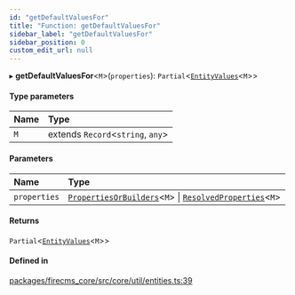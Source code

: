 ```yaml
---
id: "getDefaultValuesFor"
title: "Function: getDefaultValuesFor"
sidebar_label: "getDefaultValuesFor"
sidebar_position: 0
custom_edit_url: null
---
```


▸ **getDefaultValuesFor**\<`M`\>(`properties`): `Partial`\<[`EntityValues`](../types/EntityValues.md)\<`M`\>\>

#### Type parameters

| Name | Type |
| :------ | :------ |
| `M` | extends `Record`\<`string`, `any`\> |

#### Parameters

| Name | Type |
| :------ | :------ |
| `properties` | [`PropertiesOrBuilders`](../types/PropertiesOrBuilders.md)\<`M`\> \| [`ResolvedProperties`](../types/ResolvedProperties.md)\<`M`\> |

#### Returns

`Partial`\<[`EntityValues`](../types/EntityValues.md)\<`M`\>\>

#### Defined in

[packages/firecms_core/src/core/util/entities.ts:39](https://github.com/FireCMSco/firecms/blob/d45f3739/packages/firecms_core/src/core/util/entities.ts#L39)
